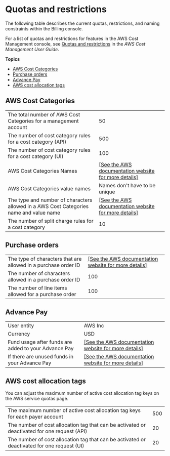 # Quotas and restrictions<a name="billing-limits"></a>

The following table describes the current quotas, restrictions, and naming constraints within the Billing console\.

For a list of quotas and restrictions for features in the AWS Cost Management console, see [Quotas and restrictions](https://docs.aws.amazon.com/cost-management/latest/userguide/management-limits.html) in the *AWS Cost Management User Guide*\.

**Topics**
+ [AWS Cost Categories](#limits-categories)
+ [Purchase orders](#limits-po)
+ [Advance Pay](#limits-ap)
+ [AWS cost allocation tags](#limits-cat)

## AWS Cost Categories<a name="limits-categories"></a>


|  |  | 
| --- |--- |
| The total number of AWS Cost Categories for a management account | 50 | 
| The number of cost category rules for a cost category \(API\) | 500 | 
| The number of cost category rules for a cost category \(UI\) | 100 | 
| AWS Cost Categories Names | [\[See the AWS documentation website for more details\]](http://docs.aws.amazon.com/awsaccountbilling/latest/aboutv2/billing-limits.html) | 
| AWS Cost Categories value names | Names don't have to be unique | 
| The type and number of characters allowed in a AWS Cost Categories name and value name | [\[See the AWS documentation website for more details\]](http://docs.aws.amazon.com/awsaccountbilling/latest/aboutv2/billing-limits.html)  | 
| The number of split charge rules for a cost category | 10 | 

## Purchase orders<a name="limits-po"></a>


|  |  | 
| --- |--- |
| The type of characters that are allowed in a purchase order ID | [\[See the AWS documentation website for more details\]](http://docs.aws.amazon.com/awsaccountbilling/latest/aboutv2/billing-limits.html) | 
| The number of characters allowed in a purchase order ID | 100 | 
| The number of line items allowed for a purchase order | 100 | 

## Advance Pay<a name="limits-ap"></a>


|  |  | 
| --- |--- |
| User entity  | AWS Inc | 
| Currency | USD | 
| Fund usage after funds are added to your Advance Pay | [\[See the AWS documentation website for more details\]](http://docs.aws.amazon.com/awsaccountbilling/latest/aboutv2/billing-limits.html) | 
| If there are unused funds in your Advance Pay | [\[See the AWS documentation website for more details\]](http://docs.aws.amazon.com/awsaccountbilling/latest/aboutv2/billing-limits.html) | 

## AWS cost allocation tags<a name="limits-cat"></a>

You can adjust the maximum number of active cost allocation tag keys on the AWS service quotas page\.


|  |  | 
| --- |--- |
| The maximum number of active cost allocation tag keys for each payer account | 500 | 
| The number of cost allocation tag that can be activated or deactivated for one request \(API\) | 20 | 
| The number of cost allocation tag that can be activated or deactivated for one request \(UI\) | 20 | 